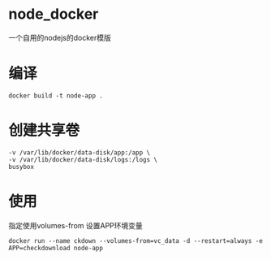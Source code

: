 # node_docker
一个自用的nodejs的docker模版

# 编译
`docker build -t node-app .`

# 创建共享卷
```docker create --name vc_data \
-v /var/lib/docker/data-disk/app:/app \
-v /var/lib/docker/data-disk/logs:/logs \
busybox
```
# 使用
指定使用volumes-from 
设置APP环境变量

`docker run --name ckdown --volumes-from=vc_data -d --restart=always -e APP=checkdownload node-app `
